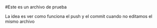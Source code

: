 #Este es un archivo de prueba

La idea es ver como funciona el push y el commit cuando no editamos el mismo archivo
